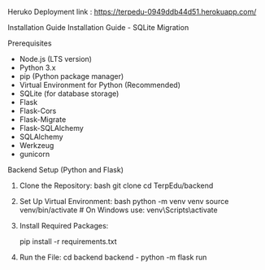 Heruko Deployment link :
https://terpedu-0949ddb44d51.herokuapp.com/

Installation Guide
Installation Guide - SQLite Migration

Prerequisites
- Node.js (LTS version)
- Python 3.x
- pip (Python package manager)
- Virtual Environment for Python (Recommended)
- SQLite (for database storage)
- Flask
- Flask-Cors
- Flask-Migrate
- Flask-SQLAlchemy
- SQLAlchemy
- Werkzeug
- gunicorn

Backend Setup (Python and Flask)

1. Clone the Repository:
   bash
   git clone <TerpEdu>
   cd TerpEdu/backend


2. Set Up Virtual Environment:
   bash
   python -m venv venv
   source venv/bin/activate   # On Windows use: venv\Scripts\activate


3. Install Required Packages:

   pip install -r requirements.txt

4. Run the File:
   cd backend
   backend - python -m flask run
